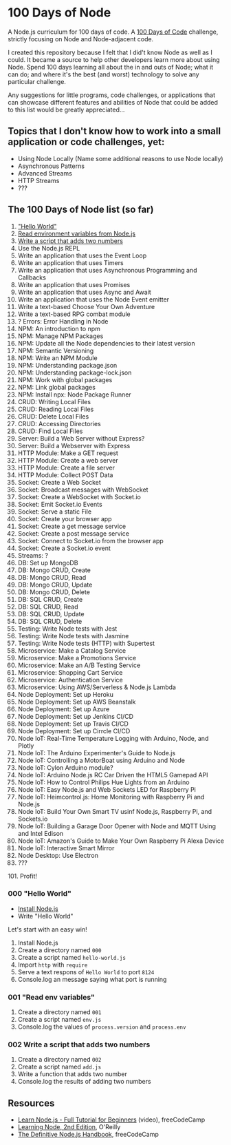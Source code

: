 # 100 Days of Node
A Node.js curriculum for 100 days of code. A [100 Days of Code](https://www.100daysofcode.com/) challenge, strictly focusing on Node and Node-adjacent code.

I created this repository because I felt that I did't know Node as well as I could. It became a source to help other developers learn more about using Node. Spend 100 days learning all about the in and outs of Node; what it can do; and where it's the best (and worst) technology to solve any particular challenge.

Any suggestions for little programs, code challenges, or applications that can showcase different features and abilities of Node that could be added to this list would be greatly appreciated...

## Topics that I don't know how to work into a small application or code challenges, yet:
- Using Node Locally (Name some additional reasons to use Node locally)
- Asynchronous Patterns
- Advanced Streams
- HTTP Streams
- ???

## The 100 Days of Node list (so far)
1. ["Hello World"](#000-hello-world)
1. [Read environment variables from Node.js](#001-read-env-variables)
1. [Write a script that adds two numbers](#002-write-a-script-that-adds-two-numbers)
1. Use the Node.js REPL
1. Write an application that uses the Event Loop
1. Write an application that uses Timers
1. Write an application that uses Asynchronous Programming and Callbacks
1. Write an application that uses Promises
1. Write an application that uses Async and Await
1. Write an application that uses the Node Event emitter
1. Write a text-based Choose Your Own Adventure
1. Write a text-based RPG combat module
1. ? Errors: Error Handling in Node
1. NPM: An introduction to npm
1. NPM: Manage NPM Packages
1. NPM: Update all the Node dependencies to their latest version
1. NPM: Semantic Versioning
1. NPM: Write an NPM Module
1. NPM: Understanding package.json
1. NPM: Understanding package-lock.json
1. NPM: Work with global packages
1. NPM: Link global packages
1. NPM: Install npx: Node Package Runner
1. CRUD: Writing Local Files
1. CRUD: Reading Local Files
1. CRUD: Delete Local Files
1. CRUD: Accessing Directories
1. CRUD: Find Local Files
1. Server: Build a Web Server without Express?
1. Server: Build a Webserver with Express
1. HTTP Module: Make a GET request
1. HTTP Module: Create a web server
1. HTTP Module: Create a file server
1. HTTP Module: Collect POST Data
1. Socket: Create a Web Socket
1. Socket: Broadcast messages with WebSocket
1. Socket: Create a WebSocket with Socket.io
1. Socket: Emit Socket.io Events
1. Socket: Serve a static File
1. Socket: Create your browser app
1. Socket: Create a get message service
1. Socket: Create a post message service
1. Socket: Connect to Socket.io from the browser app
1. Socket: Create a Socket.io event
1. Streams: ?
1. DB: Set up MongoDB
1. DB: Mongo CRUD, Create
1. DB: Mongo CRUD, Read
1. DB: Mongo CRUD, Update
1. DB: Mongo CRUD, Delete
1. DB: SQL CRUD, Create
1. DB: SQL CRUD, Read
1. DB: SQL CRUD, Update
1. DB: SQL CRUD, Delete
1. Testing: Write Node tests with Jest
1. Testing: Write Node tests with Jasmine
1. Testing: Write Node tests (HTTP) with Supertest
1. Microservice: Make a Catalog Service
1. Microservice: Make a Promotions Service
1. Microservice: Make an A/B Testing Service
1. Microservice: Shopping Cart Service
1. Microservice: Authentication Service
1. Microservice: Using AWS/Serverless & Node.js Lambda
1. Node Deployment: Set up Heroku
1. Node Deployment: Set up AWS Beanstalk
1. Node Deployment: Set up Azure
1. Node Deployment: Set up Jenkins CI/CD
1. Node Deployment: Set up Travis CI/CD
1. Node Deployment: Set up Cirrcle CI/CD
1. Node IoT: Real-Time Temperature Logging with Arduino, Node, and Plotly
1. Node IoT: The Arduino Experimenter's Guide to Node.js
1. Node IoT: Controlling a MotorBoat using Arduino and Node
1. Node IoT: Cylon Arduino module?
1. Node IoT: Arduino Node.js RC Car Driven the HTML5 Gamepad API
1. Node IoT: How to Control Philips Hue Lights from an Arduino
1. Node IoT: Easy Node.js and Web Sockets LED for Raspberry Pi
1. Node IoT: Heimcontrol.js: Home Monitoring with Raspberry Pi and Node.js
1. Node IoT: Build Your Own Smart TV usinf Node.js, Raspberry Pi, and Sockets.io
1. Node IoT: Building a Garage Door Opener with Node and MQTT Using and Intel Edison
1. Node IoT: Amazon's Guide to Make Your Own Raspberry Pi Alexa Device
1. Node IoT: Interactive Smart Mirror
1. Node Desktop: Use Electron
1. ???

101\. Profit!

### 000 "Hello World"
- [Install Node.js](https://nodejs.org/en/download/)
- Write "Hello World"

Let's start with an easy win! 
1. Install Node.js
1. Create a directory named `000`
1. Create a script named `hello-world.js`
1. Import `http` with `require`
1. Serve a text respons of `Hello World` to port `8124`
1. Console.log an message saying what port is running

### 001 "Read env variables"
1. Create a directory named `001`
1. Create a script named `env.js`
1. Console.log the values of `process.version` and `process.env`

### 002 Write a script that adds two numbers
1. Create a directory named `002`
1. Create a script named `add.js`
1. Write a function that adds two number
1. Console.log the results of adding two numbers

## Resources
- [Learn Node.js - Full Tutorial for Beginners](https://www.youtube.com/watch?v=RLtyhwFtXQA) (video), freeCodeCamp
- [Learning Node, 2nd Edition](https://oreilly.com/library/view/learning-node-2nd/9781491943113/), O'Reilly
- [The Definitive Node.js Handbook](https://www.freecodecamp.org/news/node-js-handbook/), freeCodeCamp
